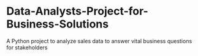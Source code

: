 # Data-Analysts-Project-for-Business-Solutions
A Python project to analyze sales data to answer vital business questions for stakeholders
